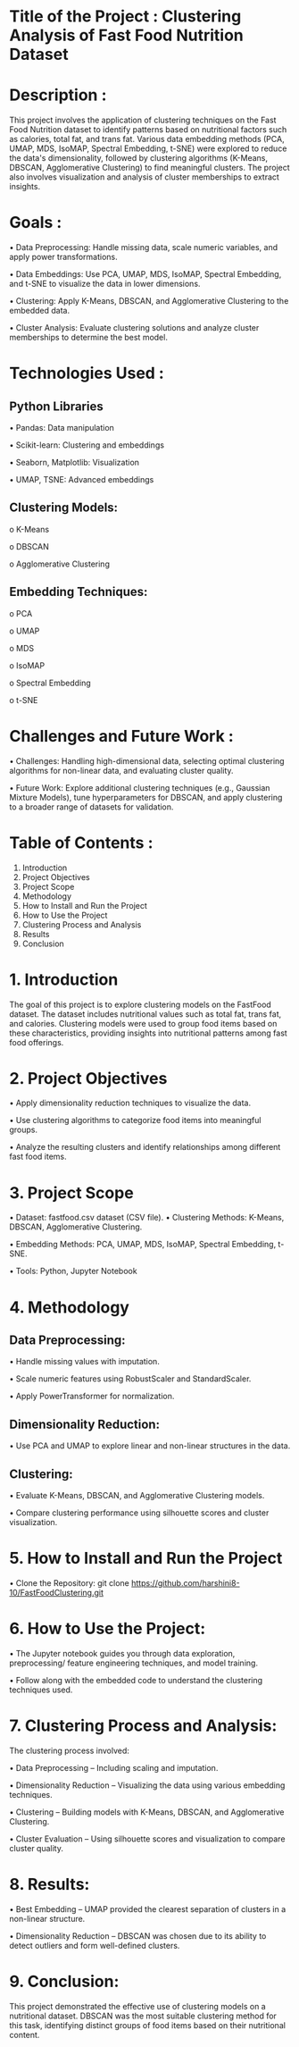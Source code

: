 # Title of the Project : Clustering Analysis of Fast Food Nutrition Dataset 
# Description : 
This project involves the application of clustering techniques on the Fast Food Nutrition dataset to identify patterns based on nutritional factors such as calories, total fat, and trans fat. Various data embedding methods (PCA, UMAP, MDS, IsoMAP, Spectral Embedding, t-SNE) were explored to reduce the data's dimensionality, followed by clustering algorithms (K-Means, DBSCAN, Agglomerative Clustering) to find meaningful clusters. The project also involves visualization and analysis of cluster memberships to extract insights.
# Goals :
•	 Data Preprocessing: Handle missing data, scale numeric variables, and apply power transformations.

•	Data Embeddings: Use PCA, UMAP, MDS, IsoMAP, Spectral Embedding, and t-SNE to visualize the data in lower dimensions.

•	 Clustering: Apply K-Means, DBSCAN, and Agglomerative Clustering to the embedded data.

•	        Cluster Analysis: Evaluate clustering solutions and analyze cluster memberships to determine the best model.

# Technologies Used :
## Python Libraries 
•  Pandas: Data manipulation

•  Scikit-learn: Clustering and embeddings

•  Seaborn, Matplotlib: Visualization

•  UMAP, TSNE: Advanced embeddings

## Clustering Models:
o	K-Means

o	DBSCAN


o	Agglomerative Clustering

## Embedding Techniques: 
o	PCA

o	UMAP 


o	MDS 

o	IsoMAP 


o	Spectral Embedding 

o	t-SNE

# Challenges and Future Work :
•	Challenges: Handling high-dimensional data, selecting optimal clustering algorithms for non-linear data, and evaluating cluster quality.

•	Future Work: Explore additional clustering techniques (e.g., Gaussian Mixture Models), tune hyperparameters for DBSCAN, and apply clustering to a broader range of datasets for validation.

# Table of Contents :
1.	Introduction
2.	Project Objectives
3.	Project Scope
4.	Methodology
5.	How to Install and Run the Project
6.	How to Use the Project
7.	Clustering Process and Analysis
8.	Results
9.	Conclusion

# 1.	Introduction
The goal of this project is to explore clustering models on the FastFood dataset. The dataset includes nutritional values such as total fat, trans fat, and calories. Clustering models were used to group food items based on these characteristics, providing insights into nutritional patterns among fast food offerings.

# 2.	Project Objectives
•  Apply dimensionality reduction techniques to visualize the data.

•  Use clustering algorithms to categorize food items into meaningful groups.

•  Analyze the resulting clusters and identify relationships among different fast food items.

# 3.	Project Scope

•  Dataset: fastfood.csv dataset (CSV file).
•  Clustering Methods: K-Means, DBSCAN, Agglomerative Clustering.

•  Embedding Methods: PCA, UMAP, MDS, IsoMAP, Spectral Embedding, t-SNE.

•  Tools: Python, Jupyter Notebook
# 4.	Methodology
## Data Preprocessing:
•	Handle missing values with imputation.

•	Scale numeric features using RobustScaler and StandardScaler.

•	Apply PowerTransformer for normalization.


## Dimensionality Reduction:
•	Use PCA and UMAP to explore linear and non-linear structures in the data.
## Clustering:
•	Evaluate K-Means, DBSCAN, and Agglomerative Clustering models.

•	Compare clustering performance using silhouette scores and cluster visualization.
# 5.	How to Install and Run the Project
•	Clone the Repository:
git clone https://github.com/harshini8-10/FastFoodClustering.git
# 6.	How to Use the Project:
•  The Jupyter notebook guides you through data exploration, preprocessing/ feature engineering techniques, and model training.

•  Follow along with the embedded code to understand the clustering techniques used.
# 7. Clustering Process and Analysis:
The clustering process involved:

•	Data Preprocessing – Including scaling and imputation.

•	Dimensionality Reduction – Visualizing the data using various embedding techniques.

•	Clustering – Building models with K-Means, DBSCAN, and Agglomerative Clustering.

•	Cluster Evaluation – Using silhouette scores and visualization to compare cluster quality.
# 8. Results:
•	Best Embedding – UMAP provided the clearest separation of clusters in a non-linear structure.

•	Dimensionality Reduction – DBSCAN was chosen due to its ability to detect outliers and form well-defined clusters.

# 9. Conclusion:
This project demonstrated the effective use of clustering models on a nutritional dataset. DBSCAN was the most suitable clustering method for this task, identifying distinct groups of food items based on their nutritional content.
